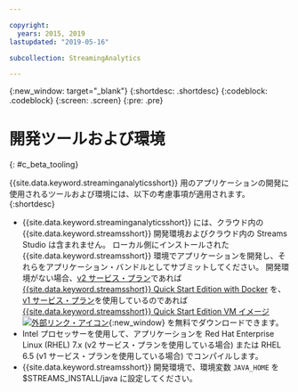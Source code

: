 ```yaml
---

copyright:
  years: 2015, 2019
lastupdated: "2019-05-16"

subcollection: StreamingAnalytics

---
```


<!-- Attribute definitions -->
{:new_window: target="_blank"}
{:shortdesc: .shortdesc}
{:codeblock: .codeblock}
{:screen: .screen}
{:pre: .pre}

# 開発ツールおよび環境
{: #c_beta_tooling}


{{site.data.keyword.streaminganalyticsshort}} 用のアプリケーションの開発に使用されるツールおよび環境には、以下の考慮事項が適用されます。
{:shortdesc}


* {{site.data.keyword.streaminganalyticsshort}} には、クラウド内の {{site.data.keyword.streamsshort}} 開発環境およびクラウド内の Streams Studio は含まれません。 ローカル側にインストールされた {{site.data.keyword.streamsshort}} 環境でアプリケーションを開発し、それらをアプリケーション・バンドルとしてサブミットしてください。 開発環境がない場合、[v2 サービス・プラン](/docs/services/StreamingAnalytics?topic=StreamingAnalytics-service_plans#service_plans)であれば [{{site.data.keyword.streamsshort}} Quick Start Edition with Docker](https://www-01.ibm.com/marketing/iwm/iwm/web/preLogin.do?source=swg-ibmistvi) を、[v1 サービス・プラン](/docs/services/StreamingAnalytics?topic=StreamingAnalytics-service_plans#service_plans)を使用しているのであれば [{{site.data.keyword.streamsshort}} Quick Start Edition VM イメージ![外部リンク・アイコン](../../icons/launch-glyph.svg "外部リンク・アイコン")](http://ibmstreams.github.io/streamsx.documentation/docs/4.3/qse-intro/){:new_window} を無料でダウンロードできます。
* Intel プロセッサーを使用して、アプリケーションを Red Hat Enterprise Linux (RHEL) 7.x (v2 サービス・プランを使用している場合) または RHEL 6.5 (v1 サービス・プランを使用している場合) でコンパイルします。
* {{site.data.keyword.streamsshort}} 開発環境で、環境変数 `JAVA_HOME` を $STREAMS_INSTALL/java に設定してください。
